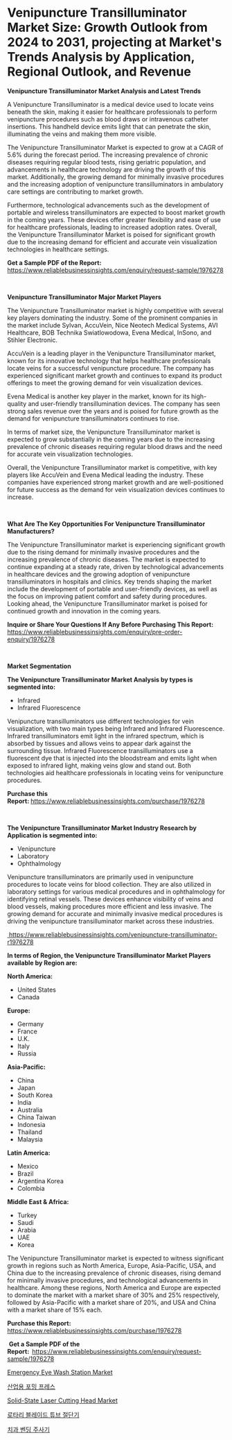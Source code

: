 <p><h1>Venipuncture Transilluminator Market Size: Growth Outlook from 2024 to 2031, projecting at Market's Trends Analysis by Application, Regional Outlook, and Revenue</h1></p><p><strong>Venipuncture Transilluminator Market Analysis and Latest Trends</strong></p>
<p><p>A Venipuncture Transilluminator is a medical device used to locate veins beneath the skin, making it easier for healthcare professionals to perform venipuncture procedures such as blood draws or intravenous catheter insertions. This handheld device emits light that can penetrate the skin, illuminating the veins and making them more visible.</p><p>The Venipuncture Transilluminator Market is expected to grow at a CAGR of 5.6% during the forecast period. The increasing prevalence of chronic diseases requiring regular blood tests, rising geriatric population, and advancements in healthcare technology are driving the growth of this market. Additionally, the growing demand for minimally invasive procedures and the increasing adoption of venipuncture transilluminators in ambulatory care settings are contributing to market growth.</p><p>Furthermore, technological advancements such as the development of portable and wireless transilluminators are expected to boost market growth in the coming years. These devices offer greater flexibility and ease of use for healthcare professionals, leading to increased adoption rates. Overall, the Venipuncture Transilluminator Market is poised for significant growth due to the increasing demand for efficient and accurate vein visualization technologies in healthcare settings.</p></p>
<p><strong>Get a Sample PDF of the Report:&nbsp;</strong> <a href="https://www.reliablebusinessinsights.com/enquiry/request-sample/1976278">https://www.reliablebusinessinsights.com/enquiry/request-sample/1976278</a></p>
<p>&nbsp;</p>
<p><strong>Venipuncture Transilluminator Major Market Players</strong></p>
<p><p>The Venipuncture Transilluminator market is highly competitive with several key players dominating the industry. Some of the prominent companies in the market include Sylvan, AccuVein, Nice Neotech Medical Systems, AVI Healthcare, BOB Technika Swiatlowodowa, Evena Medical, InSono, and Stihler Electronic.</p><p>AccuVein is a leading player in the Venipuncture Transilluminator market, known for its innovative technology that helps healthcare professionals locate veins for a successful venipuncture procedure. The company has experienced significant market growth and continues to expand its product offerings to meet the growing demand for vein visualization devices.</p><p>Evena Medical is another key player in the market, known for its high-quality and user-friendly transillumination devices. The company has seen strong sales revenue over the years and is poised for future growth as the demand for venipuncture transilluminators continues to rise.</p><p>In terms of market size, the Venipuncture Transilluminator market is expected to grow substantially in the coming years due to the increasing prevalence of chronic diseases requiring regular blood draws and the need for accurate vein visualization technologies.</p><p>Overall, the Venipuncture Transilluminator market is competitive, with key players like AccuVein and Evena Medical leading the industry. These companies have experienced strong market growth and are well-positioned for future success as the demand for vein visualization devices continues to increase.</p></p>
<p>&nbsp;</p>
<p><strong>What Are The Key Opportunities For Venipuncture Transilluminator Manufacturers?</strong></p>
<p><p>The Venipuncture Transilluminator market is experiencing significant growth due to the rising demand for minimally invasive procedures and the increasing prevalence of chronic diseases. The market is expected to continue expanding at a steady rate, driven by technological advancements in healthcare devices and the growing adoption of venipuncture transilluminators in hospitals and clinics. Key trends shaping the market include the development of portable and user-friendly devices, as well as the focus on improving patient comfort and safety during procedures. Looking ahead, the Venipuncture Transilluminator market is poised for continued growth and innovation in the coming years.</p></p>
<p><strong>Inquire or Share Your Questions If Any Before Purchasing This Report:</strong> <a href="https://www.reliablebusinessinsights.com/enquiry/pre-order-enquiry/1976278">https://www.reliablebusinessinsights.com/enquiry/pre-order-enquiry/1976278</a></p>
<p>&nbsp;</p>
<p><strong>Market Segmentation</strong></p>
<p><strong>The Venipuncture Transilluminator Market Analysis by types is segmented into:</strong></p>
<p><ul><li>Infrared</li><li>Infrared Fluorescence</li></ul></p>
<p><p>Venipuncture transilluminators use different technologies for vein visualization, with two main types being Infrared and Infrared Fluorescence. Infrared transilluminators emit light in the infrared spectrum, which is absorbed by tissues and allows veins to appear dark against the surrounding tissue. Infrared Fluorescence transilluminators use a fluorescent dye that is injected into the bloodstream and emits light when exposed to infrared light, making veins glow and stand out. Both technologies aid healthcare professionals in locating veins for venipuncture procedures.</p></p>
<p><strong>Purchase this Report:&nbsp;</strong><a href="https://www.reliablebusinessinsights.com/purchase/1976278">https://www.reliablebusinessinsights.com/purchase/1976278</a></p>
<p>&nbsp;</p>
<p><strong>The Venipuncture Transilluminator Market Industry Research by Application is segmented into:</strong></p>
<p><ul><li>Venipuncture</li><li>Laboratory</li><li>Ophthalmology</li></ul></p>
<p><p>Venipuncture transilluminators are primarily used in venipuncture procedures to locate veins for blood collection. They are also utilized in laboratory settings for various medical procedures and in ophthalmology for identifying retinal vessels. These devices enhance visibility of veins and blood vessels, making procedures more efficient and less invasive. The growing demand for accurate and minimally invasive medical procedures is driving the venipuncture transilluminator market across these industries.</p></p>
<p><a href="https://www.reliablebusinessinsights.com/venipuncture-transilluminator-r1976278">&nbsp;https://www.reliablebusinessinsights.com/venipuncture-transilluminator-r1976278</a></p>
<p><strong>In terms of Region, the Venipuncture Transilluminator Market Players available by Region are:</strong></p>
<p>
    <p> <strong> North America: </strong>
        <ul>
            <li>United States</li>
            <li>Canada</li>
        </ul>
        </p> 
    <p> <strong> Europe: </strong>
        <ul>
            <li>Germany</li>
            <li>France</li>
            <li>U.K.</li>
            <li>Italy</li>
            <li>Russia</li>
        </ul>
        </p> 
    <p> <strong> Asia-Pacific: </strong>
        <ul>
            <li>China</li>
            <li>Japan</li>
            <li>South Korea</li>
            <li>India</li>
            <li>Australia</li>
            <li>China Taiwan</li>
            <li>Indonesia</li>
            <li>Thailand</li>
            <li>Malaysia</li>
        </ul>
        </p> 
    <p> <strong> Latin America: </strong>
        <ul>
            <li>Mexico</li>
            <li>Brazil</li>
            <li>Argentina Korea</li>
            <li>Colombia</li>
        </ul>
        </p> 
    <p> <strong> Middle East & Africa: </strong>
        <ul>
            <li>Turkey</li>
            <li>Saudi</li>
            <li>Arabia</li>
            <li>UAE</li>
            <li>Korea</li>
        </ul>
    </p>
    </p>
<p><p>The Venipuncture Transilluminator market is expected to witness significant growth in regions such as North America, Europe, Asia-Pacific, USA, and China due to the increasing prevalence of chronic diseases, rising demand for minimally invasive procedures, and technological advancements in healthcare. Among these regions, North America and Europe are expected to dominate the market with a market share of 30% and 25% respectively, followed by Asia-Pacific with a market share of 20%, and USA and China with a market share of 15% each.</p></p>
<p><strong>Purchase this Report: </strong><a href="https://www.reliablebusinessinsights.com/purchase/1976278">https://www.reliablebusinessinsights.com/purchase/1976278</a></p>
<p>&nbsp;<strong>Get a Sample PDF of the Report:&nbsp;&nbsp;</strong><a href="https://www.reliablebusinessinsights.com/enquiry/request-sample/1976278">https://www.reliablebusinessinsights.com/enquiry/request-sample/1976278</a></p>
<p><strong></strong></p>
<p><p><a href="https://github.com/faisalayoob601/Market-Research-Report-List-1/blob/main/emergency-eye-wash-station-market.md">Emergency Eye Wash Station Market</a></p><p><a href="https://github.com/courtney23pratt/Market-Research-Report-List-1/blob/main/6778803111612.md">산업용 포밍 프레스</a></p><p><a href="https://github.com/santosh758595/Market-Research-Report-List-5/blob/main/solid-state-laser-cutting-head-market.md">Solid-State Laser Cutting Head Market</a></p><p><a href="https://github.com/rifqimuhammad018/Market-Research-Report-List-1/blob/main/8630987111611.md">로타리 블레이드 튜브 절단기</a></p><p><a href="https://medium.com/@jodyomenick905/2024%EB%85%84%EB%B6%80%ED%84%B0-2031%EB%85%84%EA%B9%8C%EC%A7%80%EC%9D%98-%EC%B9%98%EA%B3%BC-%EA%B5%BD%ED%9E%88%EB%8A%94-%EC%A3%BC%EC%82%AC%EA%B8%B0-%EC%8B%9C%EC%9E%A5-%EC%84%B1%EC%9E%A5-%EC%A0%84%EB%A7%9D%EC%9D%80-%EC%8B%9C%EC%9E%A5-%EB%8F%99%ED%96%A5-%EB%B6%84%EC%84%9D%EC%97%90-%EC%9D%98%ED%95%B4-%EC%9D%91%EC%9A%A9-%EC%A7%80%EC%97%AD-%EC%A0%84%EB%A7%9D-%EB%B0%8F-%EC%88%98%EC%9D%B5%EC%97%90-%EB%8C%80%ED%95%9C-cagr%EB%A1%9C-%EC%98%88%EC%B8%A1%EB%90%A9%EB%8B%88%EB%8B%A4-d4abc69f15f8">치과 벤딩 주사기</a></p></p>